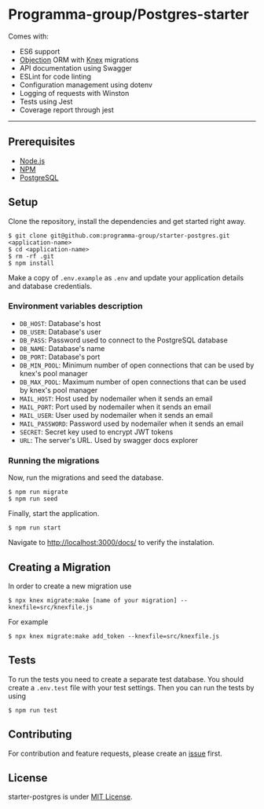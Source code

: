 # Programma-group/Postgres-starter

Comes with:

- ES6 support
- [Objection](http://vincit.github.io/objection.js/) ORM with [Knex](https://www.knex.org) migrations
- API documentation using Swagger
- ESLint for code linting
- Configuration management using dotenv
- Logging of requests with Winston
- Tests using Jest
- Coverage report through jest

---

## Prerequisites

- [Node.js](https://yarnpkg.com/en/docs/install)
- [NPM](https://docs.npmjs.com/getting-started/installing-node)
- [PostgreSQL](https://www.postgresql.org/download/)

## Setup

Clone the repository, install the dependencies and get started right away.

    $ git clone git@github.com:programma-group/starter-postgres.git <application-name>
    $ cd <application-name>
    $ rm -rf .git
    $ npm install

Make a copy of `.env.example` as `.env` and update your application details and database credentials.

### Environment variables description

- `DB_HOST`: Database's host
- `DB_USER`: Database's user
- `DB_PASS`: Password used to connect to the PostgreSQL database
- `DB_NAME`: Database's name
- `DB_PORT`: Database's port
- `DB_MIN_POOL`: Minimum number of open connections that can be used by knex's pool manager
- `DB_MAX_POOL`: Maximum number of open connections that can be used by knex's pool manager
- `MAIL_HOST`: Host used by nodemailer when it sends an email
- `MAIL_PORT`: Port used by nodemailer when it sends an email
- `MAIL_USER`: User used by nodemailer when it sends an email
- `MAIL_PASSWORD`: Password used by nodemailer when it sends an email
- `SECRET`: Secret key used to encrypt JWT tokens
- `URL`: The server's URL. Used by swagger docs explorer

### Running the migrations

Now, run the migrations and seed the database.


    $ npm run migrate
    $ npm run seed

Finally, start the application.

    $ npm run start

Navigate to [http://localhost:3000/docs/](http://localhost:3000/docs/) to verify the instalation.

## Creating a Migration

In order to create a new migration use

    $ npx knex migrate:make [name of your migration] --knexfile=src/knexfile.js

For example

    $ npx knex migrate:make add_token --knexfile=src/knexfile.js
    
## Tests

To run the tests you need to create a separate test database. You should create a `.env.test` file with your test settings. Then you can run the tests by using

    $ npm run test

## Contributing

For contribution and feature requests, please create an [issue](https://github.com/programma-group/starter-postgres/issues) first.

## License

starter-postgres is under [MIT License](LICENSE).

